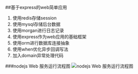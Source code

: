 ##基于express的web简单应用

1.  使用redis存储session
2.  使用mysql存储后台数据
3.  使用morgan进行日志记录
4.  使用express作为web应用的基础框架
5.  使用orm进行数据库连接抽象
6.  使用when优化异步回调写法
7.  加入domain异常处理代码

###nodejs Web 服务运行流程图
![nodejs Web 服务运行流程图](http://7xsfn1.com1.z0.glb.clouddn.com/Nodejs%E6%9E%84%E5%BB%BAweb%E6%9C%8D%E5%8A%A1%E5%99%A8%E7%9A%84%E6%B5%81%E7%A8%8B%E5%9B%BE.svg)

